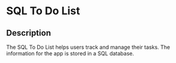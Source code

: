 # SQL To Do List


## Description

The SQL To Do List helps users track and manage their tasks. The information for the app is stored in a SQL database. 

